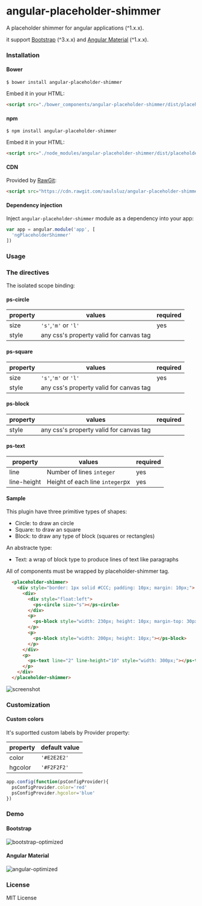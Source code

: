 # angular-placeholder-shimmer

A placeholder shimmer for angular applications (^1.x.x).

it support [Bootstrap](https://getbootstrap.com/) (^3.x.x) and [Angular Material](https://material.angularjs.org/) (^1.x.x).

### Installation

#### Bower

`$ bower install angular-placeholder-shimmer`

Embed it in your HTML:

```html
<script src="./bower_components/angular-placeholder-shimmer/dist/placeholder-shimmer.min.js"></script>
```

#### npm

`$ npm install angular-placeholder-shimmer`

Embed it in your HTML:

```html
<script src="./node_modules/angular-placeholder-shimmer/dist/placeholder-shimmer.min.js"></script>
```

#### CDN

Provided by [RawGit](https://rawgit.com/):

```html
<script src="https://cdn.rawgit.com/saulsluz/angular-placeholder-shimmer/594a8fe7/js/placeholder-shimmer.js"></script>
```

#### Dependency injection

Inject `angular-placeholder-shimmer` module as a dependency into your app:

```js
var app = angular.module('app', [
  'ngPlaceholderShimmer'
])
```

### Usage

### The directives

The isolated scope binding:

#### ps-circle

|          property      |             values           | required |
| ---------------------- | ------------------------------------- | -------- |
| size                   |           `'s'`,`'m'` or `'l'`        |   yes    |
| style                  | any css's property valid for canvas tag |          |

#### ps-square

|          property      |             values           | required |
| ---------------------- | ------------------------------------- | -------- |
| size                   |           `'s'`,`'m'` or `'l'`        |   yes    |
| style                  | any css's property valid for canvas tag |        |

#### ps-block

|          property      |             values           | required |
| ---------------------- | ------------------------------------- | -------- |
| style                  | any css's property valid for canvas tag |        |

#### ps-text

|          property      |             values           | required |
| ---------------------- | ------------------------------------- | -------- |
| line                   | Number of lines `integer` |     yes     |
| line-height            | Height of each line `integer`px |     yes     |


#### Sample

This plugin have three primitive types of shapes:

- Circle: to draw an circle
- Square: to draw an square
- Block: to draw any type of block (squares or rectangles)

An abstracte type:

- Text: a wrap of block type to produce lines of text like paragraphs

All of components must be wrapped by placeholder-shimmer tag.

```html
  <placeholder-shimmer>
    <div style="border: 1px solid #CCC; padding: 10px; margin: 10px;">
      <div>
        <div style="float:left">
          <ps-circle size="s"></ps-circle>
        </div>
        <p>
          <ps-block style="width: 230px; height: 10px; margin-top: 30px;"></ps-block>
        </p>
        <p>
          <ps-block style="width: 200px; height: 10px;"></ps-block>
        </p>
      </div>
      <p>
        <ps-text line="2" line-height="10" style="width: 300px;"></ps-text>
      </p>
    </div>
  </placeholder-shimmer>
```

![screenshot](https://user-images.githubusercontent.com/2475044/28693339-88b6817a-72fa-11e7-97b4-47dcd7ca22db.png)

### Customization

#### Custom colors

It's suportted custom labels by Provider property:

|   property       |          default value             |
| ---------------- | ---------------------------------- |
| color     | `'#E2E2E2'` |
| hgcolor   | `'#F2F2F2'` |

```js
app.config(function(psConfigProvider){
  psConfigProvider.color='red'
  psConfigProvider.hgcolor='blue'
})
```

### Demo

#### Bootstrap
![bootstrap-optimized](https://user-images.githubusercontent.com/2475044/28689869-7e7592d0-72ed-11e7-85a8-67e466a4a365.gif)

#### Angular Material
![angular-optimized](https://user-images.githubusercontent.com/2475044/28689868-7e71196c-72ed-11e7-9b4a-6bf2f4b6ab8b.gif)

### License

MIT License
